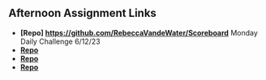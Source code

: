 ## Afternoon Assignment Links

* **[Repo] https://github.com/RebeccaVandeWater/Scoreboard** Monday Daily Challenge 6/12/23
* **[Repo](https://github.com/RebeccaVandeWater/<ASSIGNMENT_REPO>)**
* **[Repo](https://github.com/RebeccaVandeWater/<ASSIGNMENT_REPO>)**
* **[Repo](https://github.com/RebeccaVandeWater/<ASSIGNMENT_REPO>)**
